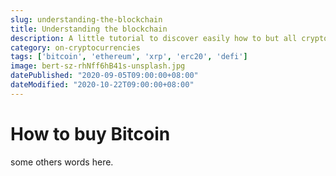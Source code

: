```yaml
---
slug: understanding-the-blockchain
title: Understanding the blockchain
description: A little tutorial to discover easily how to but all cryptocurrencies around the world
category: on-cryptocurrencies
tags: ['bitcoin', 'ethereum', 'xrp', 'erc20', 'defi']
image: bert-sz-rhNff6hB41s-unsplash.jpg
datePublished: "2020-09-05T09:00:00+08:00"
dateModified: "2020-10-22T09:00:00+08:00"
---
```

# How to buy Bitcoin

some others words here.
